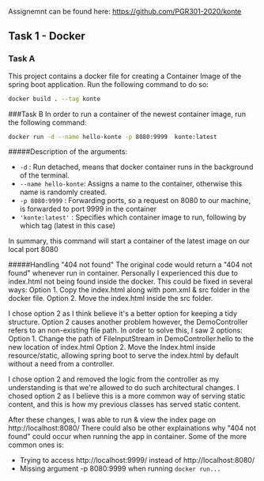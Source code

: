 Assignemnt can be found here:
https://github.com/PGR301-2020/konte

## Task 1 - Docker 
### Task A
This project contains a docker file for creating a Container Image of the spring boot application.
Run the following command to do so:
```bash
docker build . --tag konte
```

###Task B
In order to run a container of the newest container image, run the following command:
```bash
docker run -d --name hello-konte -p 8080:9999  konte:latest
```
#####Description of the arguments:
- ```-d``` : Run detached, means that docker container runs in the background of the terminal.
- ```--name hello-konte```: Assigns a name to the container, otherwise this name is randomly created.
- ```-p 8080:9999``` : Forwarding ports, so a request on 8080 to our machine, is forwarded to port 9999 in the container
- ```'konte:latest'``` : Specifies which container image to run, following by which tag (latest in this case)

In summary, this command will start a container of the latest image on our local port 8080

#####Handling "404 not found"
The original code would return a "404 not found" whenever run in container. Personally I experienced this due to index.html not being found inside the docker. This could be fixed in several ways:
Option 1. Copy the index.html along with pom.xml & src folder in the docker file.
Option 2. Move the index.html inside the src folder.

I chose option 2 as I think believe it's a better option for keeping a tidy structure. Option 2 causes another problem however, the DemoController refers to an non-existing file path. In order to solve this, I saw 2 options:
Option 1. Change the path of FileInputStream in DemoController.hello to the new location of index.html
Option 2. Move the Index.html inside resource/static, allowing spring boot to serve the index.html by default without a need from a controller.

I chose option 2 and removed the logic from the controller as my understanding is that we're allowed to do such architectural changes. I chosed option 2 as I believe this is a more common way of serving static content, and this is how my previous classes has served static content.

After these changes, I was able to run & view the index page on http://localhost:8080/
There could also be other explainations why "404 not found" could occur when running the app in container. Some of the more common ones is:
- Trying to access http://localhost:9999/ instead of http://localhost:8080/
- Missing argument -p 8080:9999 when running ````docker run...```` 



